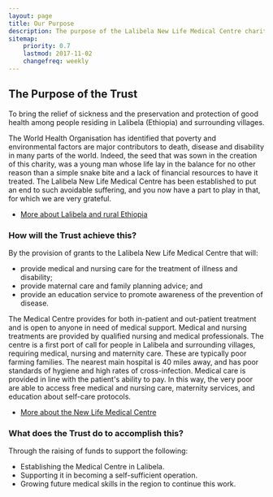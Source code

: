 ```yaml
---
layout: page
title: Our Purpose
description: The purpose of the Lalibela New Life Medical Centre charity.
sitemap:
    priority: 0.7
    lastmod: 2017-11-02
    changefreq: weekly
---
```

## The Purpose of the Trust

<div class="box">
To bring the relief of sickness and the preservation and protection of good health among people residing in Lalibela (Ethiopia) and surrounding villages.
</div>

The World Health Organisation has identified that poverty and environmental factors are major contributors to death, disease and disability in many parts of the world. Indeed, the seed that was sown in the creation of this charity, was a young man whose life lay in the balance for no other reason than a simple snake bite and a lack of financial resources to have it treated. The Lalibela New Life Medical Centre has been established to put an end to such avoidable suffering, and you now have a part to play in that, for which we are very grateful.

<section>
<ul class="actions">
    <li><a href="{{ "/ethiopia/" | absolute_url }}" class="button">More about Lalibela and rural Ethiopia</a></li>
</ul>
</section>

### How will the Trust achieve this?

By the provision of grants to the Lalibela New Life Medical Centre that will:

- provide medical and nursing care for the treatment of illness and disability;
- provide maternal care and family planning advice; and
- provide an education service to promote awareness of the prevention of disease.

The Medical Centre provides for both in-patient and out-patient treatment and is open to anyone in need of medical support. Medical and nursing treatments are provided by qualified nursing and medical professionals. The centre is a first port of call for people in Lalibela and surrounding villages, requiring medical, nursing and maternity care. These are typically poor farming families. The nearest main hospital is 40 miles away, and has poor standards of hygiene and high rates of cross-infection. Medical care is provided in line with the patient's ability to pay. In this way, the very poor are able to access free medical and nursing care, maternity services, and education about self-care protocols.

<section>
<ul class="actions">
    <li><a href="{{ "/medical-centre/" | absolute_url }}" class="button">More about the New Life Medical Centre</a></li>
</ul>
</section>

### What does the Trust do to accomplish this?

Through the raising of funds to support the following:

- Establishing the Medical Centre in Lalibela.
- Supporting it in becoming a self-sufficient operation.
- Growing future medical skills in the region to continue this work.
